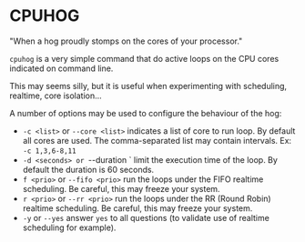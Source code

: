 # CPUHOG

"When a hog proudly stomps on the cores of your processor."


`cpuhog` is a very simple command that do active loops on the CPU cores indicated on command line.

This may seems silly, but it is useful when experimenting with scheduling, realtime, core isolation...


A number of options may be used to configure the behaviour of the hog:

- `-c <list>` or `--core <list>` indicates a list of core to run loop. By default all cores are used. The comma-separated list may contain intervals. Ex: `-c 1,3,6-8,11`
- `-d <seconds> or `--duration <seconds>` limit the execution time of the loop. By default the duration is 60 seconds.
- `f <prio>` or `--fifo <prio>` run the loops under the FIFO realtime scheduling. Be careful, this may freeze your system.
- `r <prio>` or `--rr <prio>` run the loops under the RR (Round Robin) realtime scheduling. Be careful, this may freeze your system.
- `-y` or `--yes` answer `yes` to all questions (to validate use of realtime scheduling for example).

